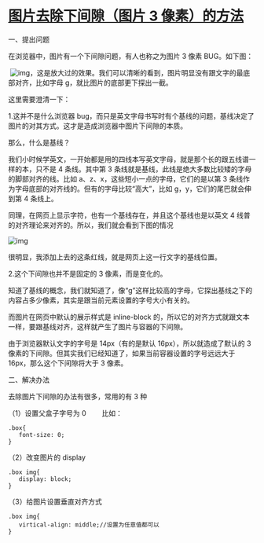 # [图片去除下间隙（图片 3 像素）的方法](https://www.cnblogs.com/ldq678/p/9874070.html)

一、提出问题

在浏览器中，图片有一个下间隙问题，有人也称之为图片 3 像素 BUG。如下图：

​ ![img](https://img2018.cnblogs.com/blog/1423556/201810/1423556-20181029231440386-772088849.png)，这是放大过的效果。我们可以清晰的看到，图片明显没有跟文字的最底部对齐，比如字母 g，就比图片的底部更下探出一截。

这里需要澄清一下：

1.这并不是什么浏览器 bug，而只是英文字母书写时有个基线的问题，基线决定了图片的对其方式。这才是造成浏览器中图片下间隙的本质。

那么，什么是基线？

我们小时候学英文，一开始都是用的四线本写英文字母，就是那个长的跟五线谱一样的本，只不是 4 条线。其中第 3 条线就是基线，此线是绝大多数比较矮的字母的脚部对齐的线。比如 a、z、x，这些短小一点的字母，它们的是以第 3 条线作为字母底部的对齐线的。但有的字母比较“高大”，比如 g，y，它们的尾巴就会伸到第 4 条线上。

同理，在网页上显示字符，也有一个基线存在，并且这个基线也是以英文 4 线普的对齐理论来对齐的。所以，我们就会看到下图的情况

![img](https://img2018.cnblogs.com/blog/1423556/201810/1423556-20181029231023771-1455525878.png)

很明显，我添加上去的这条红线，就是网页上这一行文字的基线位置。

2.这个下间隙也并不是固定的 3 像素，而是变化的。

知道了基线的概念，我们就知道了，像“g”这样比较高的字母，它探出基线之下的内容占多少像素，其实是跟当前元素设置的字号大小有关的。

而图片在网页中默认的展示样式是 inline-block 的，所以它的对齐方式就跟文本一样，要跟基线对齐，这样就产生了图片与容器的下间隙。

由于浏览器默认文字的字号是 14px（有的是默认 16px），所以就造成了默认的 3 像素的下间隙。但其实我们已经知道了，如果当前容器设置的字号远远大于 16px，那么这个下间隙将大于 3 像素。

二、解决办法

去除图片下间隙的办法有很多，常用的有 3 种

（1）设置父盒子字号为 0 　　比如：

```
.box{
   font-size: 0;
}
```

（2）改变图片的 display

```
.box img{
   display: block;
}
```

（3）给图片设置垂直对齐方式

```
.box img{
   virtical-align: middle;//设置为任意值都可以
}
```
